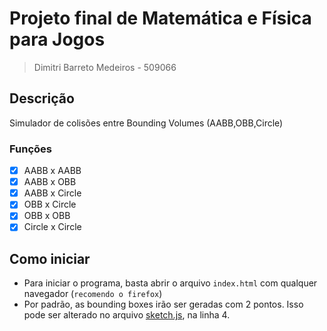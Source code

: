 # Projeto final de Matemática e Física para Jogos
> Dimitri Barreto Medeiros - 509066

## Descrição
Simulador de colisões entre Bounding Volumes (AABB,OBB,Circle)
### Funções
- [x] AABB x AABB
- [x] AABB x OBB
- [x] AABB x Circle
- [x] OBB x Circle
- [x] OBB x OBB
- [x] Circle x Circle

## Como iniciar
- Para iniciar o programa, basta abrir o arquivo `index.html` com qualquer navegador (`recomendo o firefox`)
- Por padrão, as bounding boxes irão ser geradas com 2 pontos. Isso pode ser alterado no arquivo [sketch.js](https://github.com/itznokx/MFPJ/blob/master/final_project/sketch.js), na linha 4.


